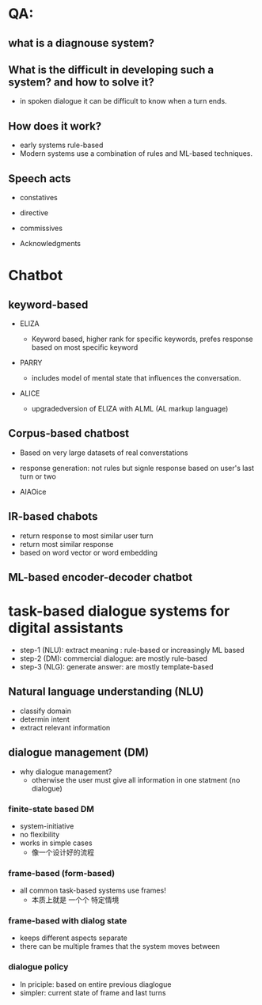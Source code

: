 
# QA:
## what is a diagnouse system?

## What is the difficult in developing such a system? and how to solve it?
+ in spoken dialogue it can be difficult to know when a turn ends.

## How does it work?
+ early systems rule-based
+ Modern systems use a combination of rules and ML-based techniques. 

## Speech acts
<!-- 对话行为分类？ -->
+ constatives
<!-- 命令，计划，陈述 -->
+ directive

+ commissives
  <!-- 承诺 -->

+ Acknowledgments
<!-- express  -->

# Chatbot
## keyword-based 
+ ELIZA
  + Keyword based, higher rank for specific keywords, prefes response based on most specific keyword
  
+ PARRY
  + includes model of mental state that influences the conversation.

+ ALICE
  +  upgradedversion of ELIZA with ALML (AL markup language)

## Corpus-based chatbost
<!-- 语料 -->
+ Based on very large datasets of real converstations
+ response generation: not rules but signle response based on user's last turn or two

+ AIAOice

## IR-based chabots
+ return response to most similar user turn
+ return most similar response
+ based on word vector or word embedding

## ML-based encoder-decoder chatbot

# task-based dialogue systems for digital assistants

+ step-1 (NLU): extract meaning : rule-based or increasingly ML based
+ step-2 (DM): commercial dialogue: are mostly rule-based
+ step-3 (NLG): generate answer: are mostly template-based

## Natural language understanding (NLU)
+ classify domain
+ determin intent
+ extract relevant information

## dialogue management (DM)
+ why dialogue management?
  + otherwise the user must give all information in one statment (no dialogue)

### finite-state based DM
+ system-initiative 
+ no flexibility
+ works in simple cases
  + 像一个设计好的流程

### frame-based (form-based)
+ all common task-based systems use frames!
  + 本质上就是 一个个 特定情境

### frame-based with dialog state
+ keeps different aspects separate 
+ there can be multiple frames that the system moves between

### dialogue policy 
+ In priciple: based on entire previous diaglogue
+ simpler: current state of frame and last turns


